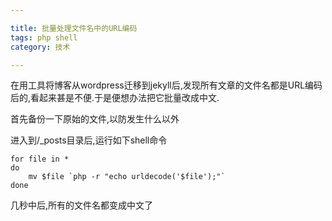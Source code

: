 ```yaml
---

title: 批量处理文件名中的URL编码
tags: php shell
category: 技术

---
```


在用工具将博客从wordpress迁移到jekyll后,发现所有文章的文件名都是URL编码后的,看起来甚是不便.于是便想办法把它批量改成中文.

首先备份一下原始的文件,以防发生什么以外

进入到<blog>/_posts目录后,运行如下shell命令

	for file in *
	do
		mv $file `php -r "echo urldecode('$file');"`
	done

几秒中后,所有的文件名都变成中文了